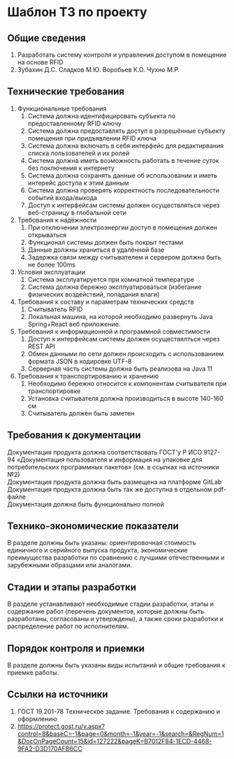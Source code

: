 # Шаблон ТЗ по проекту

## Общие сведения

1. Разработать систему контроля и управления доступом в помещение на основе RFID
2. Зубахин Д.С. Сладков М.Ю. Воробьев К.О. Чухно М.Р.

## Технические требования

1. Функциональные требования
    1. Система должна идентифицировать субъекта по предоставленному RFID ключу
    2. Система должна предоставлять доступ в разрешённые субъекту помещения при придъявлении RFID ключа
    3. Система должна включать в себя интерфейс для редактирвания списка пользователей и их ролей
    4. Система должна иметь возможность работать в течение суток без поключения к интернету
    5. Система должна сохранять данные об использовании и иметь интерейс доступа к этим данным
    6. Система должна проверять корректность последовательности событий входа/выхода
    7. Доступ к интерфейсам системы должен осуществляться через веб-страницу в глобальной сети
2. Требования к надёжности
    1. При отключении электроэнергии доступ в помещения должен открываться
    2. Функционал системы должен быть покрыт тестами
    3. Данные должны храниться в удалённой базе
    4. Задержка связи между считывателем и сервером должна быть не более 100ms
3. Условия эксплуатации
    1. Система эксплуатируется при комнатной температуре
    2. Система должна бережно эксплуатироваться (избегание физических воздействий, попадания влаги)
4. Требования к составу и параметрам технических средств
    1. Считыватель RFID
    2. Локальная машина, на которой необходимо развернуть Java Spring+React веб приложение.
5. Требования к информационной и программной совместимости
    1. Доступ к интерфейсам системы должен осуществялться через REST API
    2. Обмен данными по сети должен происходить с использованием формата JSON в кодировке UTF-8
    3. Серверная часть системы должна быть реализова на Java 11
6. Требования к транспортированию и хранению
    1. Необходимо бережно относится к компонентам считывателя при транспортировке
    2. Установка считывателя должна производиться в высоте 140-160 см
    3. Считыватель должен быть заметен

## Требования к документации

Документация продукта должна соответствовать ГОСТ'у Р ИСО 9127-94 «Документация пользователя и информация на упаковке для потребительских программных пакетов» (см. в ссылках на источники №2)\
Документация продукта должна быть размещена на платформе GitLab\
Документация продукта должна быть так же доступна в отдельном pdf-файле\
Документация должна быть функционально полной


## Технико-экономические показатели

В разделе должны быть указаны: ориентировочная стоимость единичного и серийного выпуска продукта, экономические
преимущества разработки по сравнению с лучшими отечественными и зарубежными образцами или аналогами.

## Cтадии и этапы разработки

В разделе устанавливают необходимые стадии разработки, этапы и содержание работ (перечень документов, которые должны
быть разработаны, согласованы и утверждены), а также сроки разработки и распределение работ по исполнителям.

## Порядок контроля и приемки

В разделе должны быть указаны виды испытаний и общие требования к приемке работы.

## Ссылки на источники

1. ГОСТ 19.201-78 Техническое задание. Требования к содержанию и оформлению
2. https://protect.gost.ru/v.aspx?control=8&baseC=-1&page=0&month=-1&year=-1&search=&RegNum=1&DocOnPageCount=15&id=127222&pageK=B7012F84-1ECD-4468-9FA2-D3D170AFB6CC
